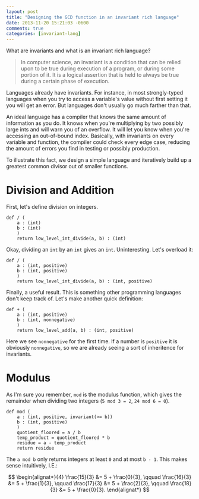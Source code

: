 ```yaml
---
layout: post
title: "Designing the GCD function in an invariant rich language"
date: 2013-11-20 15:21:03 -0600
comments: true
categories: [invariant-lang]
---
```


What are invariants and what is an invariant rich language?

> In computer science, an invariant is a condition that can be relied upon to be true during execution of a program, or during some portion of it. It is a logical assertion that is held to always be true during a certain phase of execution.

Languages already have invariants. For instance, in most strongly-typed languages when you try to access a variable's value without first setting it you will get an error. But languages don't usually go much farther than that.

An ideal language has a compiler that knows the same amount of information as you do. It knows when you're multiplying by two possibly large ints and will warn you of an overflow. It will let you know when you're accessing an out-of-bound index. Basically, with invariants on every variable and function, the compiler could check every edge case, reducing the amount of errors you find in testing or possibly production.

To illustrate this fact, we design a simple language and iteratively build up a greatest common divisor out of smaller functions.

# Division and Addition
First, let's define division on integers.

	def / (
	    a : (int)
	    b : (int)
	    )
	    return low_level_int_divide(a, b) : (int)

Okay, dividing an `int` by an `int` gives an `int`. Uninteresting. Let's overload it:

	def / (
	    a : (int, positive)
	    b : (int, positive)
	    )
	    return low_level_int_divide(a, b) : (int, positive)

Finally, a useful result. This is something other programming languages don't keep track of. Let's make another quick definition:

	def + (
	    a : (int, positive)
	    b : (int, nonnegative)
	    )
	    return low_level_add(a, b) : (int, positive)

Here we see `nonnegative` for the first time. If a number is `positive` it is obviously `nonnegative`, so we are already seeing a sort of inheritence for invariants.

# Modulus
As I'm sure you remember, `mod` is the modulus function, which gives the remainder when dividing two integers (`5 mod 3 = 2`, `24 mod 6 = 0`).


	def mod (
	    a : (int, positive, invariant(>= b))
	    b : (int, positive)
	    )
	    quotient_floored = a / b
	    temp_product = quotient_floored * b
	    residue = a - temp_product
	    return residue

The `a mod b` only returns integers at least `0` and at most `b - 1`. This makes sense intuitively, I.E.:

$$
\begin{alignat*}{4}
\frac{15}{3} &= 5 + \frac{0}{3}, \qquad \frac{16}{3} &= 5 + \frac{1}{3},
\qquad
\frac{17}{3} &= 5 + \frac{2}{3}, \qquad \frac{18}{3} &= 5 + \frac{0}{3}.
\end{alignat*}
$$




<!-- 

# GCD

For all positive integers $a,b$ with $a\ge b$, let $\text{gcd}(a,b)$ be a positive integer at most $b$. Using the [Euclidean algorithm](http://en.wikipedia.org/wiki/Euclidean_algorithm) we can easily implement this function.

	def gcd (
		a : (int, positive)
		b : (int, positive)
		)
	    while b != 0
	       t := b
	       b := a mod b
	       a := t
	    return a


However, we haven't defined `mod`. Let's do that now. For all $a,b\in\mathbb{N}$, let


	def mod (
		a : (int, positive)
		b : (int, positive)
		)
	    quotient_floored = a / b
	    temp_product = quotient_floored * b
	    residue = a - temp_product
	    return residue

Excellent, now how do we implement it? Notice first that we have a `mod` function that we haven't defined, so let's do that. In our pseudocode, a variable's invariants are located to the right in parentheses.


Simple enough. But how will the compiler assign invariants to the return value? Let's think about what invariants `res` should have. Remember that `a modulus b` is the remainder when dividing `a` by `b`. It makes sense that `res` should be an `int` and should satisfy the inequality `0 <= res < b`.

However, as it stands, we don't know what invariants `a / b` will assign! So let's define the `/` operator:

	def /	(
				a : (int)
				b : (int, nonzero)
			)
		res = // some low-level implementation
		return res : (int)

Cool, dividing an `int` by an `int` gives an `int`. Every statically-typed language already gives us that. But really, when we only know that `a` and `b` are `int`s, we can't say much. Consider a stronger definition:

	def /	(
				a : (int, positive)
				b : (int, positive)
			)
		res = // some low-level implementation
		return res : (int)

 -->